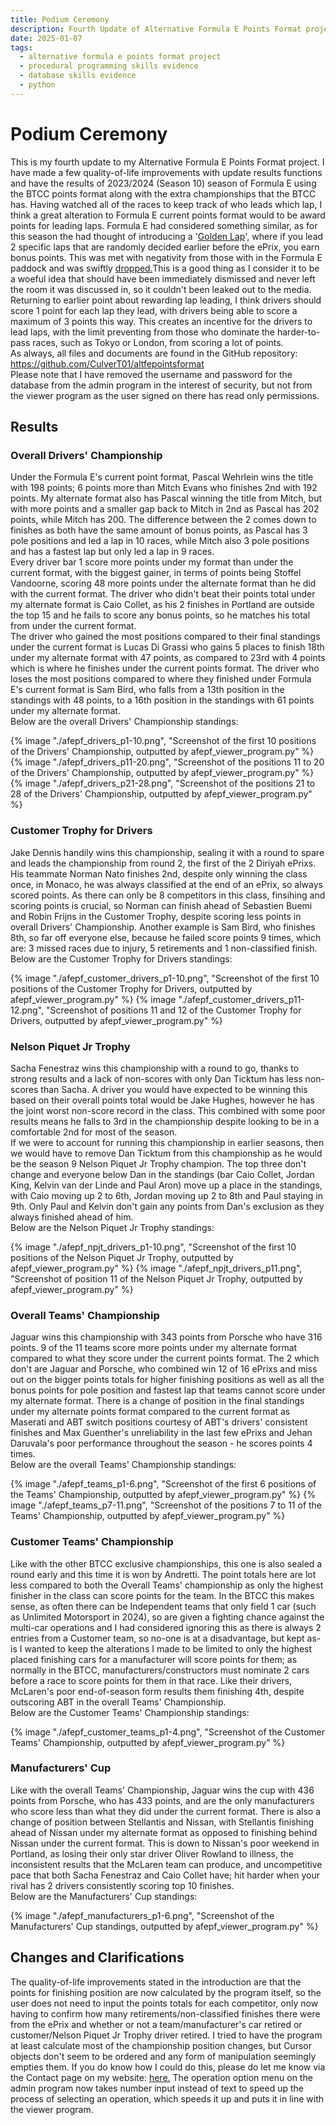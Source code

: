 ```yaml
---
title: Podium Ceremony
description: Fourth Update of Alternative Formula E Points Format project.
date: 2025-01-07
tags:
  - alternative formula e points format project
  - procedural programming skills evidence
  - database skills evidence
  - python
---
```


<div class="container fluid">
  <h1 class="col align-self-center">Podium Ceremony</h1>
  <div class="row justify-content-center">
    <p class="col-8">
    This is my fourth update to my Alternative Formula E Points Format project. I have made a few quality-of-life improvements with update results functions and have the results of 2023/2024 (Season 10) season of Formula E using the BTCC points format along with the extra championships that the BTCC has. Having watched all of the races to keep track of who leads which lap, I think a great alteration to Formula E current points format would to be award points for leading laps. Formula E had considered something similar, as for this season the had thought of introducing a '<a href="https://www.the-race.com/formula-e/formula-e-golden-lap-plan-race-format-points/">Golden Lap</a>', where if you lead 2 specific laps that are randomly decided earlier before the ePrix, you earn bonus points. This was met with negativity from those with in the Formula E paddock and was swiftly <a href="https://www.the-race.com/formula-e/formula-e-bins-golden-lap-format-after-backlash/">dropped.</a>This is a good thing as I consider it to be a woeful idea that should have been immediately dismissed and never left the room it was discussed in, so it couldn't been leaked out to the media. Returning to earlier point about rewarding lap leading, I think drivers should score 1 point for each lap they lead, with drivers being able to score a maximum of 3 points this way. This creates an incentive for the drivers to lead laps, with the limit preventing from those who dominate the harder-to-pass races, such as Tokyo or London, from scoring a lot of points. <br />
    As always, all files and documents are found in the GitHub repository: <a href="https://github.com/CulverT01/altfepointsformat">https://github.com/CulverT01/altfepointsformat</a><br/>
    Please note that I have removed the username and password for the database from the admin program in the interest of security, but not from the viewer program as the user signed on there has read only permissions.
    </p>
  </div>
  <div class="row justify-content-center">
    <h2 class="row">Results</h2>
    <h3 class="row">Overall Drivers' Championship</h3>
    <p class="col-8"> 
    Under the Formula E's current point format, Pascal Wehrlein wins the title with 198 points; 6 points more than Mitch Evans who finishes 2nd with 192 points. My alternate format also has Pascal winning the title from Mitch, but with more points and a smaller gap back to Mitch in 2nd as Pascal has 202 points, while Mitch has 200. The difference between the 2 comes down to finishes as both have the same amount of bonus points, as Pascal has 3 pole positions and led a lap in 10 races, while Mitch also 3 pole positions and has a fastest lap but only led a lap in 9 races.<br/>
    Every driver bar 1 score more points under my format than under the current format, with the biggest gainer, in terms of points being Stoffel Vandoorne, scoring 48 more points under the alternate format than he did with the current format. The driver who didn't beat their points total under my alternate format is Caio Collet, as his 2 finishes in Portland are outside the top 15 and he fails to score any bonus points, so he matches his total from under the current format. <br/>
    The driver who gained the most positions compared to their final standings under the current format is Lucas Di Grassi who gains 5 places to finish 18th under my alternate format with 47 points, as compared to 23rd with 4 points which is where he finishes under the current points format. The driver who loses the most positions compared to where they finished under Formula E's current format is Sam Bird, who falls from a 13th position in the standings with 48 points, to a 16th position in the standings with 61 points under my alternate format. <br/>
    Below are the overall Drivers' Championship standings:
    </p>
    {% image "./afepf_drivers_p1-10.png", "Screenshot of the first 10 positions of the Drivers' Championship, outputted by afepf_viewer_program.py" %}
    {% image "./afepf_drivers_p11-20.png", "Screenshot of the positions 11 to 20 of the Drivers' Championship, outputted by afepf_viewer_program.py" %}
    {% image "./afepf_drivers_p21-28.png", "Screenshot of the positions 21 to 28 of the Drivers' Championship, outputted by afepf_viewer_program.py" %}
    <h3 class="row">Customer Trophy for Drivers</h3>
    <p class="col-8">
    Jake Dennis handily wins this championship, sealing it with a round to spare and leads the championship from round 2, the first of the 2 Diriyah ePrixs. His teammate Norman Nato finishes 2nd, despite only winning the class once, in Monaco, he was always classified at the end of an ePrix, so always scored points. As there can only be 8 competitors in this class, finsihing and scoring points is crucial, so Norman can finish ahead of Sebastien Buemi and Robin Frijns in the Customer Trophy, despite scoring less points in overall Drivers' Championship. Another example is Sam Bird, who finishes 8th, so far off everyone else, because he failed score points 9 times, which are: 3 missed races due to injury, 5 retirements and 1 non-classified finish.<br/>
    Below are the Customer Trophy for Drivers standings:
    </p>
    {% image "./afepf_customer_drivers_p1-10.png", "Screenshot of the first 10 positions of the Customer Trophy for Drivers, outputted by afepf_viewer_program.py" %}
    {% image "./afepf_customer_drivers_p11-12.png", "Screenshot of positions 11 and 12 of the Customer Trophy for Drivers, outputted by afepf_viewer_program.py" %}
    <h3 class="row">Nelson Piquet Jr Trophy</h3>
    <p class="col-8">
    Sacha Fenestraz wins this championship with a round to go, thanks to strong results and a lack of non-scores with only Dan Ticktum has less non-scores than Sacha. A driver you would have expected to be winning this based on their overall points total would be Jake Hughes, however he has the joint worst non-score record in the class. This combined with some poor results means he falls to 3rd in the championship despite looking to be in a comfortable 2nd for most of the season.<br/>
    If we were to account for running this championship in earlier seasons, then we would have to remove Dan Ticktum from this championship as he would be the season 9 Nelson Piquet Jr Trophy champion. The top three don't change and everyone below Dan in the standings (bar Caio Collet, Jordan King, Kelvin van der Linde and Paul Aron) move up a place in the standings, with Caio moving up 2 to 6th, Jordan moving up 2 to 8th and Paul staying in 9th. Only Paul and Kelvin don't gain any points from Dan's exclusion as they always finished ahead of him.<br/>
    Below are the Nelson Piquet Jr Trophy standings:
    </p>
    {% image "./afepf_npjt_drivers_p1-10.png", "Screenshot of the first 10 positions of the Nelson Piquet Jr Trophy, outputted by afepf_viewer_program.py" %}
    {% image "./afepf_npjt_drivers_p11.png", "Screenshot of position 11 of the Nelson Piquet Jr Trophy, outputted by afepf_viewer_program.py" %}
    <h3 class="row">Overall Teams' Championship</h3>
    <p>
    Jaguar wins this championship with 343 points from Porsche who have 316 points. 9 of the 11 teams score more points under my alternate format compared to what they score under the current points format. The 2 which don't are Jaguar and Porsche, who combined win 12 of 16 ePrixs and miss out on the bigger points totals for higher finishing positions as well as all the bonus points for pole position and fastest lap that teams cannot score under my alternate format. There is a change of position in the final standings under my alternate points format compared to the current format as Maserati and ABT switch positions courtesy of ABT's drivers' consistent finishes and Max Guenther's unreliability in the last few ePrixs and Jehan Daruvala's poor performance throughout the season - he scores points 4 times.<br/>
    Below are the overall Teams' Championship standings:
    </p>
    {% image "./afepf_teams_p1-6.png", "Screenshot of the first 6 positions of the Teams' Championship, outputted by afepf_viewer_program.py" %}
    {% image "./afepf_teams_p7-11.png", "Screenshot of the positions 7 to 11 of the Teams' Championship, outputted by afepf_viewer_program.py" %}
    <h3 class="row">Customer Teams' Championship </h3>
    <p>
    Like with the other BTCC exclusive championships, this one is also sealed a round early and this time it is won by Andretti. The point totals here are lot less compared to both the Overall Teams' championship as only the highest finisher in the class can score points for the team. In the BTCC this makes sense, as often there can be Independent teams that only field 1 car (such as Unlimited Motorsport in 2024), so are given a fighting chance against the multi-car operations and I had considered ignoring this as there is always 2 entries from a Customer team, so no-one is at a disadvantage, but kept as-is I wanted to keep the alterations I made to be limited to only the highest placed finishing cars for a manufacturer will score points for them; as normally in the BTCC, manufacturers/constructors must nominate 2 cars before a race to score points for them in that race. Like their drivers, McLaren's poor end-of-season form results them finishing 4th, despite outscoring ABT in the overall Teams' Championship.<br/>
    Below are the Customer Teams' Championship standings:
    </p>
    {% image "./afepf_customer_teams_p1-4.png", "Screenshot of the Customer Teams' Championship, outputted by afepf_viewer_program.py" %}
    <h3 class="row">Manufacturers' Cup</h3>
    <p>
    Like with the overall Teams' Championship, Jaguar wins the cup with 436 points from Porsche, who has 433 points, and are the only manufacturers who score less than what they did under the current format. There is also a change of position between Stellantis and Nissan, with Stellantis finishing ahead of Nissan under my alternate format as opposed to finishing behind Nissan under the current format. This is down to Nissan's poor weekend in Portland, as losing their only star driver Oliver Rowland to illness, the inconsistent results that the McLaren team can produce, and uncompetitive pace that both Sacha Fenestraz and Caio Collet have; hit harder when your rival has 2 drivers consistently scoring top 10 finishes.<br/>
    Below are the Manufacturers' Cup standings:
    </p>
    {% image "./afepf_manufacturers_p1-6.png", "Screenshot of the Manufacturers' Cup standings, outputted by afepf_viewer_program.py" %}
  </div>
  <div class="row justify-content-center">
    <h2 class="row">Changes and Clarifications</h2>
    <p class="col-8">
    The quality-of-life improvements stated in the introduction are that the points for finishing position are now calculated by the program itself, so the user does not need to input the points totals for each competitor, only now having to confirm how many retirements/non-classified finishes there were from the ePrix and whether or not a team/manufacturer's car retired or customer/Nelson Piquet Jr Trophy driver retired. I tried to have the program at least calculate most of the championship position changes, but Cursor objects don't seem to be ordered and any form of manipulation seemingly empties them. If you do know how I could do this, please do let me know via the Contact page on my website: <a href="https://main--toby-culverwell-01.netlify.app/contact/">here.</a> The operation option menu on the admin program now takes number input instead of text to speed up the process of selecting an operation, which speeds it up and puts it in line with the viewer program.
    </p>
  </div>
</div>